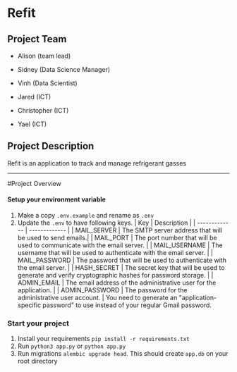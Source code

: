 # Refit

## Project Team

- Alison (team lead)
- Sidney (Data Science Manager)
- Vinh (Data Scientist)

- Jared (ICT)
- Christopher (ICT)
- Yael (ICT)

## Project Description
Refit is an application to track and manage refrigerant gasses

---

#Project Overview

#### Setup your environment variable

1. Make a copy `.env.example` and rename as `.env`
2. Update the `.env` to have following keys.
   | Key | Description |
   | ------------- | ------------- |
   | MAIL_SERVER | The SMTP server address that will be used to send emails.|
   | MAIL_PORT | The port number that will be used to communicate with the email server. |
   | MAIL_USERNAME | The username that will be used to authenticate with the email server. |
   | MAIL_PASSWORD | The password that will be used to authenticate with the email server. |
   | HASH_SECRET | The secret key that will be used to generate and verify cryptographic hashes for password storage. |
   | ADMIN_EMAIL | The email address of the administrative user for the application. |
   | ADMIN_PASSWORD | The password for the administrative user account. |
   You need to generate an "application-specific password" to use instead of your regular Gmail password.

### Start your project

1. Install your requirements `pip install -r requirements.txt`
2. Run `python3 app.py` or `python app.py`
3. Run migrations `alembic upgrade head`. This should create `app.db` on your root directory
